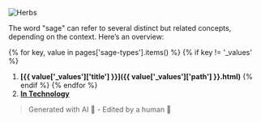 ![Herbs](/images/herbs.png)

The word "sage" can refer to several distinct but related concepts, depending on the context. Here’s an overview:

{% for key, value in pages['sage-types'].items() %}
    {% if key != '_values' %}
1. **[{{ value['_values']['title'] }}]({{ value['_values']['path'] }}.html)**
    {% endif %}
{% endfor %}
5. **[In Technology](https://github.com/mrmurilo75/s4ge-static-site-generator/)**

> Generated with AI 🤖 - Edited by a human 🙋
